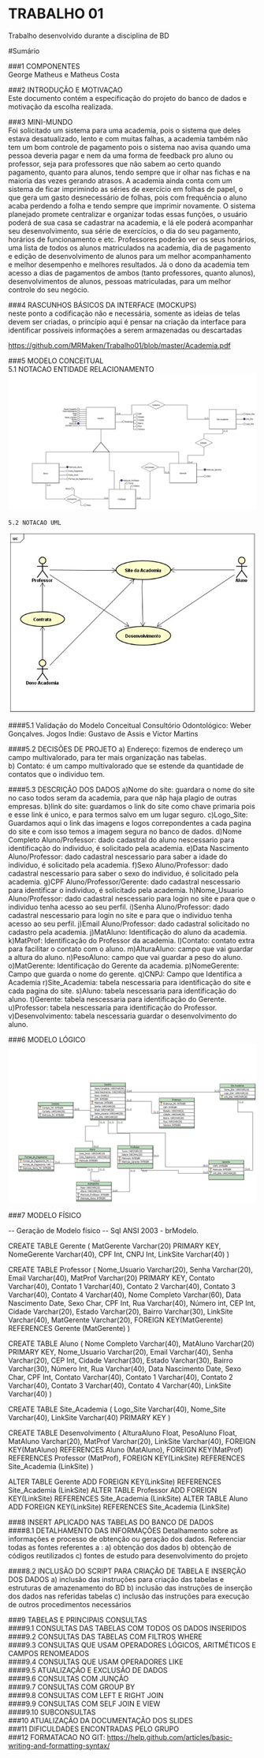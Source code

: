 # TRABALHO 01
Trabalho desenvolvido durante a disciplina de BD

#Sumário

###1	COMPONENTES<br>
George Matheus e Matheus Costa<br>

###2	INTRODUÇÃO E MOTIVAÇAO<br>
Este documento contém a especificação do projeto do banco de dados <academia do projeto> e motivação da escolha realizada. <br>

###3	MINI-MUNDO<br>
Foi solicitado um sistema para uma academia, pois o sistema que deles estava desatualizado, lento e com muitas falhas, a academia também não tem um bom controle de pagamento pois o sistema nao avisa quando uma pessoa deveria pagar e nem da uma forma de feedback pro aluno ou professor, seja para professores que não sabem ao certo quando pagamento, quanto para alunos, tendo sempre que ir olhar nas fichas e na maioria das vezes gerando atrasos. A academia ainda conta com um sistema de ficar imprimindo as séries de exercício em folhas de papel, o que gera um gasto desnecessário de folhas, pois com frequência o aluno acaba perdendo a folha e tendo sempre que imprimir novamente.
O sistema planejado promete centralizar e organizar todas essas funções, o usuário poderá de sua casa se cadastrar na academia, e lá ele poderá acompanhar seu desenvolvimento, sua série de exercícios, o dia do seu pagamento, horários de funcionamento e etc. Professores poderão ver os seus horários, uma lista de todos os alunos matriculados na academia, dia de pagamento e edição de desenvolvimento de alunos para um melhor acompanhamento e melhor desempenho e melhores resultados. Já o dono da academia tem acesso a dias de pagamentos de ambos (tanto professores, quanto alunos), desenvolvimentos de alunos, pessoas matriculadas, para um melhor controle do seu negócio.  <br>

###4	RASCUNHOS BÁSICOS DA INTERFACE (MOCKUPS)<br>
neste ponto a codificação não e necessária, somente as ideias de telas devem ser criadas, o princípio aqui é pensar na criação da interface para identificar possíveis informações a serem armazenadas ou descartadas <br>

https://github.com/MRMaken/Trabalho01/blob/master/Academia.pdf


###5	MODELO CONCEITUAL<br>
    5.1 NOTACAO ENTIDADE RELACIONAMENTO
![Alt text](https://github.com/MRMaken/Trabalho01/blob/master/Conc_Academia.jpg?raw=true "Modelo Conceitual")
    
    5.2 NOTACAO UML
![Alt text](https://github.com/MRMaken/Trabalho01/blob/master/UML%20-%20Academia.jpg?raw=true "Notação UML")

####5.1 Validação do Modelo Conceitual
    Consultório Odontológico: Weber Gonçalves.
    Jogos Indie: Gustavo de Assis e Victor Martins

####5.2 DECISÕES DE PROJETO
    a) Endereço: fizemos de endereço um campo multivalorado, para ter mais organização nas tabelas.<br>
    b) Contato: é um campo multivalorado que se estende da quantidade de contatos que o individuo tem.<br>
    
    

####5.3 DESCRIÇÃO DOS DADOS 
    a)Nome do site: guardara o nome do site no caso todos 
    seram da academia, para que nãp haja plagio de outras empresas.
    b)link do site: guardamos o link do site como chave primaria
    pois e esse link é unico, e para termos salvo em um lugar seguro.
    c)Logo_Site: Guardamos aqui o link das imagens e logos correpondentes a cada pagina
    do site e com isso temos a imagem segura no banco de dados.
    d)Nome Completo Aluno/Professor: dado cadastral do aluno
    nescessario para identificação do individuo, é solicitado pela academia.
    e)Data Nascimento Aluno/Professor: dado cadastral 
    nescessario para saber a idade do individuo, é solicitado pela academia.
    f)Sexo Aluno/Professor: dado cadastral nescessario para saber o sexo
    do individuo, é solicitado pela academia.
    g)CPF Aluno/Professor/Gerente: dado cadastral nescessario para identificar
    o individuo, é solicitado pela academia.
    h)Nome_Usuario Aluno/Professor: dado cadastral nescessario para login no site
    e para que o individuo tenha acesso ao seu perfil.
    i)Senha Aluno/Professor: dado cadastral nescessario para login no site
    e para que o individuo tenha acesso ao seu perfil.
    j)Email Aluno/Professor: dado cadastral solicitado no cadastro pela academia.
    j)MatAluno: Identificação do aluno da academia.
    k)MatProf: Identificação do Professor da academia.
    l)Contato: contato extra para facilitar o contato com o aluno.
    m)AlturaAluno: campo que vai guardar a altura do aluno.
    n)PesoAluno: campo que vai guardar a peso do aluno.
    o)MatGerente: Identificação do Gerente da academia.
    p)NomeGerente: Campo que guarda o nome do gerente.
    q)CNPJ: Campo que Identifica a Academia
    r)Site_Academia: tabela nescessaria para identificação do site e cada pagina do site.
    s)Aluno: tabela nescessaria para identificação do aluno.
    t)Gerente: tabela nescessaria para identificação do Gerente.
    u)Professor: tabela nescessaria para identificação do Professor.
    v)Desenvolvimento: tabela nescessaria guardar o desenvolvimento do aluno.
    
    

###6	MODELO LÓGICO<br>
![Alt text](https://github.com/MRMaken/Trabalho01/blob/master/Logico_Academia.jpg?raw=true "Modelo Lógico")

###7	MODELO FÍSICO<br>

-- Geração de Modelo físico
-- Sql ANSI 2003 - brModelo.



CREATE TABLE Gerente (
MatGerente Varchar(20) PRIMARY KEY,
NomeGerente Varchar(40),
CPF Int,
CNPJ Int,
LinkSite Varchar(40)
)

CREATE TABLE Professor (
Nome_Usuario Varchar(20),
Senha Varchar(20),
Email Varchar(40),
MatProf Varchar(20) PRIMARY KEY,
Contato Varchar(40),
Contato 1 Varchar(40),
Contato 2 Varchar(40),
Contato 3 Varchar(40),
 Contato 4 Varchar(40),
Nome Completo Varchar(60),
Data Nascimento Date,
Sexo Char,
CPF Int,
Rua Varchar(40),
Número int,
CEP Int,
Cidade Varchar(20),
Estado Varchar(20),
Bairro Varchar(30),
LinkSite Varchar(40),
MatGerente Varchar(20),
FOREIGN KEY(MatGerente) REFERENCES Gerente (MatGerente)
)

CREATE TABLE Aluno (
Nome Completo Varchar(40),
MatAluno Varchar(20) PRIMARY KEY,
Nome_Usuario Varchar(20),
Email Varchar(40),
Senha Varchar(20),
CEP Int,
Cidade Varchar(30),
Estado Varchar(30),
Bairro Varchar(30),
Número Int,
Rua Varchar(40),
Data Nascimento Date,
Sexo Char,
CPF Int,
Contato Varchar(40),
Contato 1 Varchar(40),
Contato 2 Varchar(40),
Contato 3 Varchar(40),
Contato 4 Varchar(40),
LinkSite Varchar(40)
)

CREATE TABLE Site_Academia (
Logo_Site Varchar(40),
Nome_Site Varchar(40),
LinkSite Varchar(40) PRIMARY KEY
)

CREATE TABLE Desenvolvimento (
AlturaAluno Float,
PesoAluno Float,
MatAluno Varchar(20),
MatProf Varchar(20),
LinkSite Varchar(40),
FOREIGN KEY(MatAluno) REFERENCES Aluno (MatAluno),
FOREIGN KEY(MatProf) REFERENCES Professor (MatProf),
FOREIGN KEY(LinkSite) REFERENCES Site_Academia (LinkSite)
)

ALTER TABLE Gerente ADD FOREIGN KEY(LinkSite) REFERENCES Site_Academia (LinkSite)
ALTER TABLE Professor ADD FOREIGN KEY(LinkSite) REFERENCES Site_Academia (LinkSite)
ALTER TABLE Aluno ADD FOREIGN KEY(LinkSite) REFERENCES Site_Academia (LinkSite)


###8	INSERT APLICADO NAS TABELAS DO BANCO DE DADOS<br>
####8.1 DETALHAMENTO DAS INFORMAÇÕES
        Detalhamento sobre as informações e processo de obtenção ou geração dos dados.
        Referenciar todas as fontes referentes a :
        a) obtenção dos dados
        b) obtenção de códigos reutilizados
        c) fontes de estudo para desenvolvimento do projeto
        
####8.2 INCLUSÃO DO SCRIPT PARA CRIAÇÃO DE TABELA E INSERÇÃO DOS DADOS
        a) inclusão das instruções para criação das tabelas e estruturas de amazenamento do BD
        b) inclusão das instruções de inserção dos dados nas referidas tabelas
        c) inclusão das instruções para execução de outros procedimentos necessários

###9	TABELAS E PRINCIPAIS CONSULTAS<br>
####9.1	CONSULTAS DAS TABELAS COM TODOS OS DADOS INSERIDOS<br>
####9.2	CONSULTAS DAS TABELAS COM FILTROS WHERE<br>
####9.3	CONSULTAS QUE USAM OPERADORES LÓGICOS, ARITMÉTICOS E CAMPOS RENOMEADOS<br>
####9.4	CONSULTAS QUE USAM OPERADORES LIKE<br>
####9.5	ATUALIZAÇÃO E EXCLUSÃO DE DADOS<br>
####9.6	CONSULTAS COM JUNÇÃO<br>
####9.7	CONSULTAS COM GROUP BY<br>
####9.8	CONSULTAS COM LEFT E RIGHT JOIN<br>
####9.9	CONSULTAS COM SELF JOIN E VIEW<br>
####9.10	SUBCONSULTAS<br>
###10	ATUALIZAÇÃO DA DOCUMENTAÇÃO DOS SLIDES<br>
###11	DIFICULDADES ENCONTRADAS PELO GRUPO<br>
###12  FORMATACAO NO GIT: https://help.github.com/articles/basic-writing-and-formatting-syntax/




